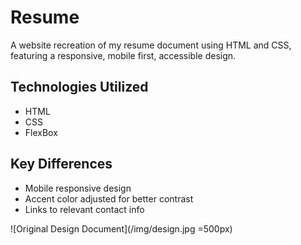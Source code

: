 # Resume
A website recreation of my resume document using HTML and CSS, featuring a responsive, mobile first, accessible design.

## Technologies Utilized
* HTML
* CSS
* FlexBox

## Key Differences
* Mobile responsive design
* Accent color adjusted for better contrast
* Links to relevant contact info

![Original Design Document](/img/design.jpg =500px)
